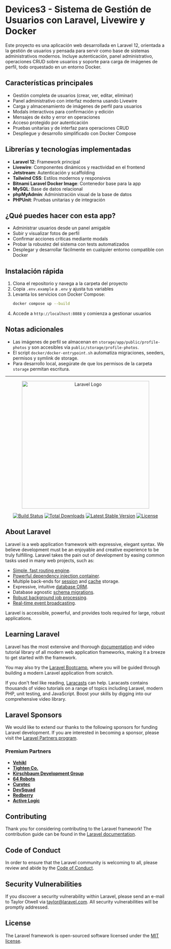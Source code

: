 # Devices3 - Sistema de Gestión de Usuarios con Laravel, Livewire y Docker

Este proyecto es una aplicación web desarrollada en Laravel 12, orientada a la gestión de usuarios y pensada para servir como base de sistemas administrativos modernos. Incluye autenticación, panel administrativo, operaciones CRUD sobre usuarios y soporte para carga de imágenes de perfil, todo orquestado en un entorno Docker.

## Características principales
- Gestión completa de usuarios (crear, ver, editar, eliminar)
- Panel administrativo con interfaz moderna usando Livewire
- Carga y almacenamiento de imágenes de perfil para usuarios
- Modals interactivos para confirmación y edición
- Mensajes de éxito y error en operaciones
- Acceso protegido por autenticación
- Pruebas unitarias y de interfaz para operaciones CRUD
- Despliegue y desarrollo simplificado con Docker Compose

## Librerías y tecnologías implementadas
- **Laravel 12**: Framework principal
- **Livewire**: Componentes dinámicos y reactividad en el frontend
- **Jetstream**: Autenticación y scaffolding
- **Tailwind CSS**: Estilos modernos y responsivos
- **Bitnami Laravel Docker Image**: Contenedor base para la app
- **MySQL**: Base de datos relacional
- **phpMyAdmin**: Administración visual de la base de datos
- **PHPUnit**: Pruebas unitarias y de integración

## ¿Qué puedes hacer con esta app?
- Administrar usuarios desde un panel amigable
- Subir y visualizar fotos de perfil
- Confirmar acciones críticas mediante modals
- Probar la robustez del sistema con tests automatizados
- Desplegar y desarrollar fácilmente en cualquier entorno compatible con Docker

## Instalación rápida
1. Clona el repositorio y navega a la carpeta del proyecto
2. Copia `.env.example` a `.env` y ajusta tus variables
3. Levanta los servicios con Docker Compose:
   ```bash
   docker compose up --build
   ```
4. Accede a `http://localhost:8088` y comienza a gestionar usuarios

## Notas adicionales
- Las imágenes de perfil se almacenan en `storage/app/public/profile-photos` y son accesibles vía `public/storage/profile-photos`.
- El script `docker/docker-entrypoint.sh` automatiza migraciones, seeders, permisos y symlink de storage.
- Para desarrollo local, asegúrate de que los permisos de la carpeta `storage` permitan escritura.

---

<p align="center"><a href="https://laravel.com" target="_blank"><img src="https://raw.githubusercontent.com/laravel/art/master/logo-lockup/5%20SVG/2%20CMYK/1%20Full%20Color/laravel-logolockup-cmyk-red.svg" width="400" alt="Laravel Logo"></a></p>

<p align="center">
<a href="https://github.com/laravel/framework/actions"><img src="https://github.com/laravel/framework/workflows/tests/badge.svg" alt="Build Status"></a>
<a href="https://packagist.org/packages/laravel/framework"><img src="https://img.shields.io/packagist/dt/laravel/framework" alt="Total Downloads"></a>
<a href="https://packagist.org/packages/laravel/framework"><img src="https://img.shields.io/packagist/v/laravel/framework" alt="Latest Stable Version"></a>
<a href="https://packagist.org/packages/laravel/framework"><img src="https://img.shields.io/packagist/l/laravel/framework" alt="License"></a>
</p>

## About Laravel

Laravel is a web application framework with expressive, elegant syntax. We believe development must be an enjoyable and creative experience to be truly fulfilling. Laravel takes the pain out of development by easing common tasks used in many web projects, such as:

- [Simple, fast routing engine](https://laravel.com/docs/routing).
- [Powerful dependency injection container](https://laravel.com/docs/container).
- Multiple back-ends for [session](https://laravel.com/docs/session) and [cache](https://laravel.com/docs/cache) storage.
- Expressive, intuitive [database ORM](https://laravel.com/docs/eloquent).
- Database agnostic [schema migrations](https://laravel.com/docs/migrations).
- [Robust background job processing](https://laravel.com/docs/queues).
- [Real-time event broadcasting](https://laravel.com/docs/broadcasting).

Laravel is accessible, powerful, and provides tools required for large, robust applications.

## Learning Laravel

Laravel has the most extensive and thorough [documentation](https://laravel.com/docs) and video tutorial library of all modern web application frameworks, making it a breeze to get started with the framework.

You may also try the [Laravel Bootcamp](https://bootcamp.laravel.com), where you will be guided through building a modern Laravel application from scratch.

If you don't feel like reading, [Laracasts](https://laracasts.com) can help. Laracasts contains thousands of video tutorials on a range of topics including Laravel, modern PHP, unit testing, and JavaScript. Boost your skills by digging into our comprehensive video library.

## Laravel Sponsors

We would like to extend our thanks to the following sponsors for funding Laravel development. If you are interested in becoming a sponsor, please visit the [Laravel Partners program](https://partners.laravel.com).

### Premium Partners

- **[Vehikl](https://vehikl.com)**
- **[Tighten Co.](https://tighten.co)**
- **[Kirschbaum Development Group](https://kirschbaumdevelopment.com)**
- **[64 Robots](https://64robots.com)**
- **[Curotec](https://www.curotec.com/services/technologies/laravel)**
- **[DevSquad](https://devsquad.com/hire-laravel-developers)**
- **[Redberry](https://redberry.international/laravel-development)**
- **[Active Logic](https://activelogic.com)**

## Contributing

Thank you for considering contributing to the Laravel framework! The contribution guide can be found in the [Laravel documentation](https://laravel.com/docs/contributions).

## Code of Conduct

In order to ensure that the Laravel community is welcoming to all, please review and abide by the [Code of Conduct](https://laravel.com/docs/contributions#code-of-conduct).

## Security Vulnerabilities

If you discover a security vulnerability within Laravel, please send an e-mail to Taylor Otwell via [taylor@laravel.com](mailto:taylor@laravel.com). All security vulnerabilities will be promptly addressed.

## License

The Laravel framework is open-sourced software licensed under the [MIT license](https://opensource.org/licenses/MIT).
